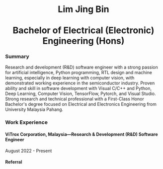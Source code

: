 <h1 align="center">
<br> Lim Jing Bin </br>
<br> Bachelor of Electrical (Electronic) Engineering (Hons) </br>
 </h1>

### <a name="Summary">Summary</a>
Research and development (R&D) software engineer with a strong passion for artificial intelligence, Python programming, RTL design and machine learning, especially in deep learning with computer vision, with demonstrated working experience in the semiconductor industry. Proven ability and skill in software development with Visual C/C++ and Python, Deep Learning, Computer Vision, TensorFlow, Pytorch, and Visual Studio. Strong research and technical professional with a First-Class Honor Bachelor's degree focused on Electrical and Electronics Engineering from University Malaysia Pahang.

### <a name="Work Experience">Work Experience</a>

#### ViTrox Corporation, Malaysia—Research & Development (R&D) Software Engineer
August 2022 - Present



#### Referral
